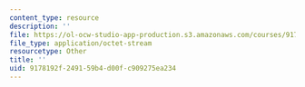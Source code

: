 ```yaml
---
content_type: resource
description: ''
file: https://ol-ocw-studio-app-production.s3.amazonaws.com/courses/9178192f249159b4d00fc909275ea234_GroupB1.zip
file_type: application/octet-stream
resourcetype: Other
title: ''
uid: 9178192f-2491-59b4-d00f-c909275ea234
---
```

